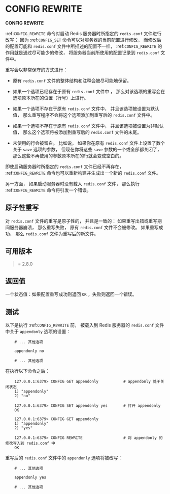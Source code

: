 # CONFIG REWRITE


**CONFIG REWRITE**

:ref:`CONFIG_REWRITE` 命令对启动 Redis 服务器时所指定的 ``redis.conf`` 文件进行改写：
因为 :ref:`CONFIG_SET` 命令可以对服务器的当前配置进行修改，
而修改后的配置可能和 ``redis.conf`` 文件中所描述的配置不一样，
:ref:`CONFIG_REWRITE` 的作用就是通过尽可能少的修改，
将服务器当前所使用的配置记录到 ``redis.conf`` 文件中。

重写会以非常保守的方式进行：

- 原有 ``redis.conf`` 文件的整体结构和注释会被尽可能地保留。

- 如果一个选项已经存在于原有 ``redis.conf`` 文件中 ，
  那么对该选项的重写会在选项原本所在的位置（行号）上进行。

- 如果一个选项不存在于原有 ``redis.conf`` 文件中，
  并且该选项被设置为默认值，
  那么重写程序不会将这个选项添加到重写后的 ``redis.conf`` 文件中。

- 如果一个选项不存在于原有 ``redis.conf`` 文件中，
  并且该选项被设置为非默认值，
  那么这个选项将被添加到重写后的 ``redis.conf`` 文件的末尾。

- 未使用的行会被留白。
  比如说，
  如果你在原有 ``redis.conf`` 文件上设置了数个关于 ``save`` 选项的参数，
  但现在你将这些 ``save`` 参数的一个或全部都关闭了，
  那么这些不再使用的参数原本所在的行就会变成空白的。

即使启动服务器时所指定的 ``redis.conf`` 文件已经不再存在，
:ref:`CONFIG_REWRITE` 命令也可以重新构建并生成出一个新的 ``redis.conf`` 文件。

另一方面，
如果启动服务器时没有载入 ``redis.conf`` 文件，
那么执行 :ref:`CONFIG_REWRITE` 命令将引发一个错误。


## 原子性重写

对 ``redis.conf`` 文件的重写是原子性的，
并且是一致的：
如果重写出错或重写期间服务器崩溃，
那么重写失败，
原有 ``redis.conf`` 文件不会被修改。
如果重写成功，
那么 ``redis.conf`` 文件为重写后的新文件。


## 可用版本

>= 2.8.0


## 返回值

一个状态值：如果配置重写成功则返回 ``OK`` ，失败则返回一个错误。


## 测试

以下是执行 :ref:`CONFIG_REWRITE` 前，
被载入到 Redis 服务器的 ``redis.conf`` 文件中关于 ``appendonly`` 选项的设置：

```
    # ... 其他选项

    appendonly no

    # ... 其他选项
```

在执行以下命令之后：

```
    127.0.0.1:6379> CONFIG GET appendonly           # appendonly 处于关闭状态
    1) "appendonly"
    2) "no"

    127.0.0.1:6379> CONFIG SET appendonly yes       # 打开 appendonly
    OK

    127.0.0.1:6379> CONFIG GET appendonly
    1) "appendonly"
    2) "yes"

    127.0.0.1:6379> CONFIG REWRITE                  # 将 appendonly 的修改写入到 redis.conf 中
    OK
```

重写后的 ``redis.conf`` 文件中的 ``appendonly`` 选项将被改写：

```
    # ... 其他选项

    appendonly yes

    # ... 其他选项
```